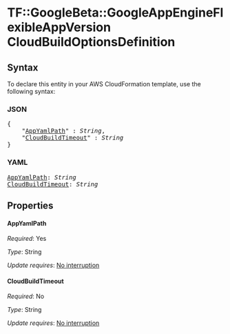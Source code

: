 # TF::GoogleBeta::GoogleAppEngineFlexibleAppVersion CloudBuildOptionsDefinition

## Syntax

To declare this entity in your AWS CloudFormation template, use the following syntax:

### JSON

<pre>
{
    "<a href="#appyamlpath" title="AppYamlPath">AppYamlPath</a>" : <i>String</i>,
    "<a href="#cloudbuildtimeout" title="CloudBuildTimeout">CloudBuildTimeout</a>" : <i>String</i>
}
</pre>

### YAML

<pre>
<a href="#appyamlpath" title="AppYamlPath">AppYamlPath</a>: <i>String</i>
<a href="#cloudbuildtimeout" title="CloudBuildTimeout">CloudBuildTimeout</a>: <i>String</i>
</pre>

## Properties

#### AppYamlPath

_Required_: Yes

_Type_: String

_Update requires_: [No interruption](https://docs.aws.amazon.com/AWSCloudFormation/latest/UserGuide/using-cfn-updating-stacks-update-behaviors.html#update-no-interrupt)

#### CloudBuildTimeout

_Required_: No

_Type_: String

_Update requires_: [No interruption](https://docs.aws.amazon.com/AWSCloudFormation/latest/UserGuide/using-cfn-updating-stacks-update-behaviors.html#update-no-interrupt)

